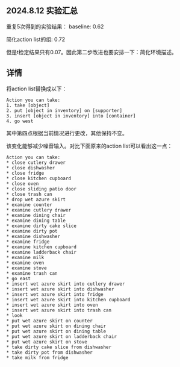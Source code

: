 ## 2024.8.12 实验汇总

重复5次得到的实验结果： baseline: 0.62

简化action list的组: 0.72

但是t检定结果只有0.07。因此第二步改进也要安排一下：简化环境描述。


## 详情

将action list替换成以下：

```
Action you can take:
1. take [object]
2. put [object in inventory] on [supporter]
3. insert [object in inventory] into [container]
4. go west
```

其中第四点根据当前情况进行更改，其他保持不变。

该变化能够减少噪音输入。对比下面原来的action list可以看出这一点：

```
Action you can take:
* close cutlery drawer
* close dishwasher
* close fridge
* close kitchen cupboard
* close oven
* close sliding patio door
* close trash can
* drop wet azure skirt
* examine counter
* examine cutlery drawer
* examine dining chair
* examine dining table
* examine dirty cake slice
* examine dirty pot
* examine dishwasher
* examine fridge
* examine kitchen cupboard
* examine ladderback chair
* examine milk
* examine oven
* examine stove
* examine trash can
* go east
* insert wet azure skirt into cutlery drawer
* insert wet azure skirt into dishwasher
* insert wet azure skirt into fridge
* insert wet azure skirt into kitchen cupboard
* insert wet azure skirt into oven
* insert wet azure skirt into trash can
* look
* put wet azure skirt on counter
* put wet azure skirt on dining chair
* put wet azure skirt on dining table
* put wet azure skirt on ladderback chair
* put wet azure skirt on stove
* take dirty cake slice from dishwasher
* take dirty pot from dishwasher
* take milk from fridge
```
